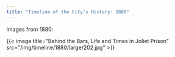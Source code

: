 ```yaml
---
title: "Timeline of the City's History: 1880"
---
```

Images from 1880:

{{< image title="Behind the Bars, Life and Times in Joliet Prison" src="/img/timeline/1880/large/202.jpg" >}}